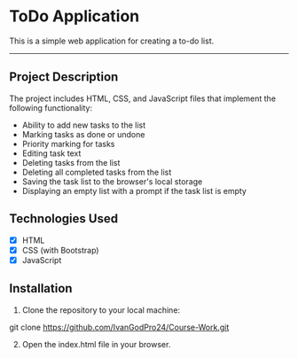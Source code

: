 # ToDo Application

This is a simple web application for creating a to-do list.

---

## Project Description

The project includes HTML, CSS, and JavaScript files that implement the following functionality:
- Ability to add new tasks to the list
- Marking tasks as done or undone
- Priority marking for tasks
- Editing task text
- Deleting tasks from the list
- Deleting all completed tasks from the list
- Saving the task list to the browser's local storage
- Displaying an empty list with a prompt if the task list is empty

## Technologies Used

- [x] HTML
- [x] CSS (with Bootstrap)
- [x] JavaScript

## Installation

1. Clone the repository to your local machine:

git clone https://github.com/IvanGodPro24/Course-Work.git

2. Open the index.html file in your browser.
